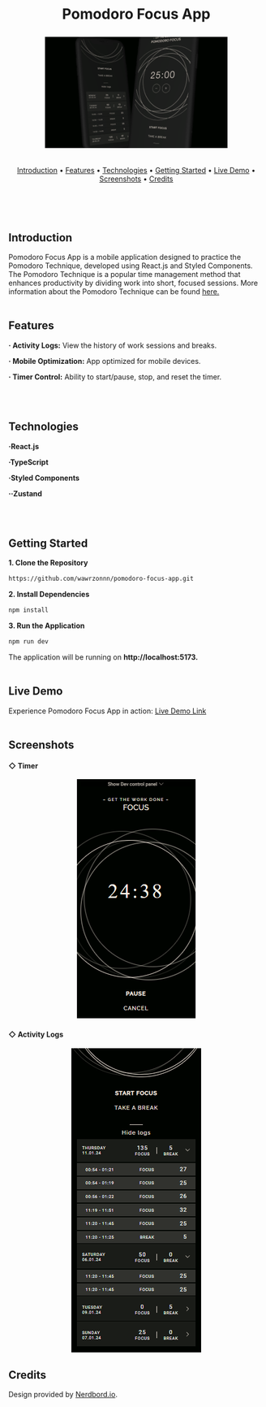<h1 align="center">
  Pomodoro Focus App
  <p align="center">
    <img src="./docs/PomodoroLogo.png" alt="Pomodoro Logo"/>
  </p>
</h1>
<p align="center">
  <a href="#introduction">Introduction</a> •
  <a href="#features">Features</a> •
  <a href="#technologies">Technologies</a> •
  <a href="#getting-started">Getting Started</a> •
  <a href="#live-demo">Live Demo</a> •
  <a href="#screenshots">Screenshots</a> •
  <a href="#credits">Credits</a>
</p>
<br><br><br>

## Introduction

Pomodoro Focus App is a mobile application designed to practice the Pomodoro Technique, developed using React.js and Styled Components. The Pomodoro Technique is a popular time management method that enhances productivity by dividing work into short, focused sessions. More information about the Pomodoro Technique can be found <a href="https://en.wikipedia.org/wiki/Pomodoro_Technique">here.</a>
<br><br>

## Features

**· Activity Logs:** View the history of work sessions and breaks.

**· Mobile Optimization:** App optimized for mobile devices.

**· Timer Control:** Ability to start/pause, stop, and reset the timer.

<br><br>

## Technologies

**·React.js**

**·TypeScript**

**·Styled Components**

**··Zustand**

<br><br>

## Getting Started

**1. Clone the Repository**

```bash
https://github.com/wawrzonnn/pomodoro-focus-app.git
```

**2. Install Dependencies**

```bash
npm install
```

**3. Run the Application**

```bash
npm run dev
```

The application will be running on **http://localhost:5173.**
<br><br>

## Live Demo

Experience Pomodoro Focus App in action: [Live Demo Link](https://pomodoro-focus-app.vercel.app/)
<br><br>

## Screenshots

#### ◇ Timer

<p align="center">
  <a href="./docs/pomodoro1Big.jpg">
    <img src="./docs/Pomodoro1Small.png" alt="Timer Thumbnail"/>
  </a>
</p>

#### ◇ Activity Logs

<p align="center">
  <a href="./docs/Pomodoro2Big.jpg">
    <img src="./docs/Pomodoro2Small.png" alt="Activity Logs Thumbnail"/>
  </a>
</p>


## Credits

Design provided by [Nerdbord.io](https://nerdbord.io).
